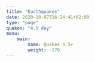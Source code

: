 ```yaml
---
title: "Earthquakes"
date: 2020-10-07T16:24:41+02:00
type: "page"
quakes: "4.5_day"
menu: 
    main:
        name: Quakes 4.5+
        weight: -170
---
```


